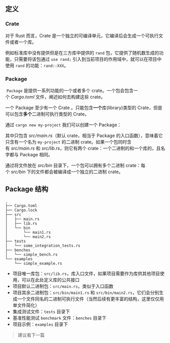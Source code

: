 ## 定义

###  Crate

对于 Rust 而言，Crate 是一个独立的可编译单元，它编译后会生成一个可执行文件或者一个库。

例如标准库中没有提供但是在三方库中提供的 `rand` 包，它提供了随机数生成的功能，只需要将该包通过 `use rand;` 引入到当前项目的作用域中，就可以在项目中使用 `rand` 的功能：`rand::XXX`。

### Package

 `Package` 是提供一系列功能的一个或者多个 crate。一个包会包含一个 _Cargo.toml_ 文件，阐述如何去构建这些 crate。

一个 Package 至少有一个 Crate 。只能包含**一个**库(library)类型的 Crate，但是可以包含**多个**二进制可执行类型的 Crate。

通过 `cargo new my-project` 我们可以创建一个 Package：

其中只包含 _src/main.rs_（默认 crate，相当于 Package 的入口函数），意味着它只含有一个名为 `my-project` 的二进制 crate。如果一个包同时含有 _src/main.rs_ 和 _src/lib.rs_，则它有两个 crate：一个二进制的和一个库的，且名字都与 Package 相同。

通过将文件放在 _src/bin_ 目录下，一个包可以拥有多个二进制 crate：每个 _src/bin_ 下的文件都会被编译成一个独立的二进制 crate。

## Package 结构

```
.
├── Cargo.toml
├── Cargo.lock
├── src
│   ├── main.rs
│   ├── lib.rs
│   └── bin
│       └── main1.rs
│       └── main2.rs
├── tests
│   └── some_integration_tests.rs
├── benches
│   └── simple_bench.rs
└── examples
    └── simple_example.rs
```

- 项目唯一库包：`src/lib.rs`，库入口文件，如果项目需要作为库供其他项目使用，可以在此处定义库的公共接口
- 项目默认二进制包：`src/main.rs`，类似于入口函数
- 项目其余二进制包：`src/bin/main1.rs` 和 `src/bin/main2.rs`，它们会分别生成一个文件同名的二进制可执行文件（当然后续有更丰富的结构，这里仅仅用单文件简化）
- 集成测试文件：`tests` 目录下
- 基准性能测试 `benchmark` 文件：`benches` 目录下
- 项目示例：`examples` 目录下

> 建议看下一篇
